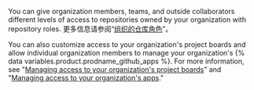 You can give organization members, teams, and outside collaborators different levels of access to repositories owned by your organization with repository roles. 更多信息请参阅“[组织的仓库角色](/organizations/managing-access-to-your-organizations-repositories/repository-roles-for-an-organization)”。

You can also customize access to your organization's project boards and allow individual organization members to manage your organization's {% data variables.product.prodname_github_apps %}. For more information, see "[Managing access to your organization's project boards](/organizations/managing-access-to-your-organizations-project-boards)" and "[Managing access to your organization's apps](/organizations/managing-access-to-your-organizations-apps)."
